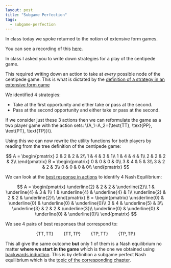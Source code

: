 ```yaml
---
layout: post
title: "Subgame Perfection"
tags:
  - subgame-perfection
---
```


In class today we spoke returned to the notion of extensive form games.

You can see a recording of this [here](https://cardiff.cloud.panopto.eu/Panopto/Pages/Viewer.aspx?id=c3fdc573-3c94-4d0d-94b4-b36d01084629).

In class I asked you to write down strategies for a play of the centipede game.

This required writing down an action to take at _every_ possible node of the
centipede game. This is what is dictated by the [definition of a strategy in an
extensive form game](https://vknight.org/gtb/main-1/#definition-strategy-in-extensive-form-games)

We identified 4 strategies:

- Take at the first opportunity and either take or pass at the second.
- Pass at the second opportunity and either take or pass at the second.

If we consider just these 3 actions then we can reformulate the game as a two
player game with the action sets: \\(A_1=A_2=\{\text{TT}, \text{PP}, \text{PT}, \text{TP}\}\\).

Using this we can now rewrite the utility functions for both players by reading
from the tree definition of the centipede game:

$$
A = \begin{pmatrix}
    2 & 2 & 2 & 2\\
    1 & 4 & 3 & 1\\
    1 & 4 & 4 & 1\\
    2 & 2 & 2 & 2\\
    \end{pmatrix}
B = \begin{pmatrix}
    0 & 0 & 0 & 0\\
    3 & 4 & 5 & 3\\
    3 & 2 & 2 & 3\\
    0 & 0 & 0 & 0\\
    \end{pmatrix}
$$

We can look at the [best response in actions](https://vknight.org/gtb/main-2/#exam-predicted-behaviour-through-best-responses-in-the-action-space) to identify 4 Nash Equilibrium:

$$
A = \begin{pmatrix}
    \underline{2} & 2 & 2 & \underline{2}\\
    1 & \underline{4} & 3 & 1\\
    1 & \underline{4} & \underline{4} & 1\\
    \underline{2} & 2 & 2 & \underline{2}\\
    \end{pmatrix}
B = \begin{pmatrix}
    \unsderline{0} & \underline{0} & \underline{0} & \underline{0}\\
    3 & 4 & \underline{5} & 3\\
    \underline{3} & 2 & 2 & \underline{3}\\
    \underline{0} & \underline{0} & \underline{0} & \underline{0}\\
    \end{pmatrix}
$$

We see 4 pairs of best responses that correspond to:

$$\{\text{TT}, \text{TT}\}\qquad \{\text{TT}, \text{TP}\} \qquad \{\text{TP}, \text{TT}\}\qquad \{\text{TP}, \text{TP}\}$$

This all give the same outcome **but** only 1 of them is a Nash equilibrium no
matter **where we start in the game** which is the one we obtained using
[backwards induction](https://vknight.org/gtb/main-5/#definition-backward-induction). This is by definition a subgame perfect
Nash equilibrium which is the [topic of the corresponding chapter](https://vknight.org/gtb/main-5/).
